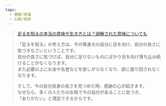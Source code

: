 ```yaml
---
tags:
  - 健康/幸福
  - 仏教/貪欲
---
```

>[足るを知るの本当の意味や生き方とは？誤解された意味についても](https://true-buddhism.com/teachings/chisoku/)


>「足るを知る」の考え方は、今の等身大の自分に目を向け、自分の良さに気づきなさいということです。  
自分の良さに気づけば、自分に足りないものにばかり目を向け落ち込み続けることがなくなります。  
また必要以上にお金や名誉などを欲しがらなくなり、欲に振り回されなくなります。

>そして、今の自分自身の良さを見つめた時、感謝の心が起きます。  
なぜなら、多くの人たちのお陰で今の自分があることに気づき、  
「ありがたい」と満足できるからです。

